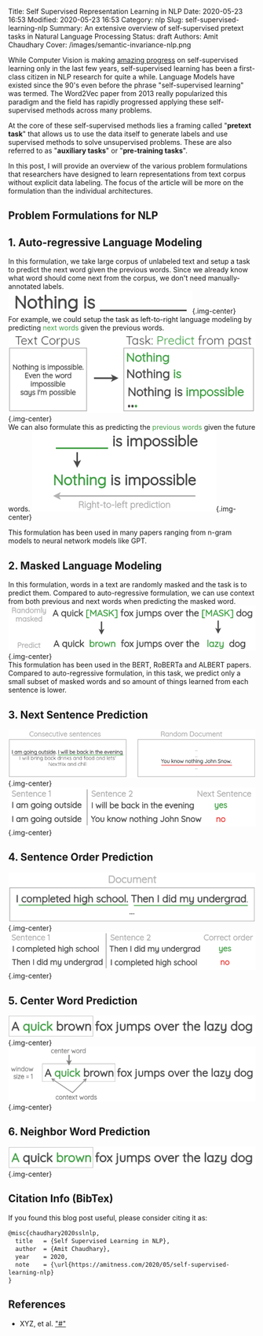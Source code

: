 Title: Self Supervised Representation Learning in NLP
Date: 2020-05-23 16:53
Modified: 2020-05-23 16:53
Category: nlp
Slug: self-supervised-learning-nlp
Summary: An extensive overview of self-supervised pretext tasks in Natural Language Processing
Status: draft
Authors: Amit Chaudhary
Cover: /images/semantic-invariance-nlp.png

While Computer Vision is making [amazing progress](https://amitness.com/2020/02/illustrated-self-supervised-learning/) on self-supervised learning only in the last few years, self-supervised learning has been a first-class citizen in NLP research for quite a while. Language Models have existed since the 90's even before the phrase "self-supervised learning" was termed. The Word2Vec paper from 2013 really popularized this paradigm and the field has rapidly progressed applying these self-supervised methods across many problems.  

At the core of these self-supervised methods lies a framing called "**pretext task**" that allows us to use the data itself to generate labels and use supervised methods to solve unsupervised problems. These are also referred to as "**auxiliary tasks**" or "**pre-training tasks**".

In this post, I will provide an overview of the various problem formulations that researchers have designed to learn representations from text corpus without explicit data labeling. The focus of the article will be more on the formulation than the individual architectures.    

## Problem Formulations for NLP    
## 1. Auto-regressive Language Modeling  
In this formulation, we take large corpus of unlabeled text and setup a task to predict the next word given the previous words. Since we already know what word should come next from the corpus, we don't need manually-annotated labels.  
![](/images/nlp-ssl-causal-language-modeling.gif){.img-center}   
For example, we could setup the task as left-to-right language modeling by predicting <span style="color: #439f47;">next words</span> given the previous words.  
![](/images/nlp-ssl-causal-language-modeling-steps.png){.img-center}  
We can also formulate this as predicting the <span style="color: #439f47;">previous words</span> given the future words. 
![](/images/nlp-ssl-causal-rtl.png){.img-center}  

This formulation has been used in many papers ranging from n-gram models to neural network models like GPT.

## 2. Masked Language Modeling  
In this formulation, words in a text are randomly masked and the task is to predict them. Compared to auto-regressive formulation, we can use context from both previous and next words when predicting the masked word.      
![](/images/nlp-ssl-masked-lm.png){.img-center}  
This formulation has been used in the BERT, RoBERTa and ALBERT papers. Compared to auto-regressive formulation, in this task, we predict only a small subset of masked words and so amount of things learned from each sentence is lower.

## 3. Next Sentence Prediction  
![](/images/nlp-ssl-nsp-sampling.png){.img-center}  
![](/images/nlp-ssl-next-sentence-prediction.png){.img-center}  


## 4. Sentence Order Prediction    
![](/images/nlp-ssl-sop-sampling.png){.img-center}  
![](/images/nlp-ssl-sop-example.png){.img-center}  

## 5. Center Word Prediction  
![](/images/nlp-ssl-center-word-prediction.gif){.img-center}  
![](/images/nlp-ssl-cbow-explained.png){.img-center}  

## 6. Neighbor Word Prediction
![](/images/nlp-ssl-neighbor-word-prediction.gif){.img-center}  

## Citation Info (BibTex)
If you found this blog post useful, please consider citing it as:
```
@misc{chaudhary2020sslnlp,
  title   = {Self Supervised Learning in NLP},
  author  = {Amit Chaudhary},
  year    = 2020,
  note    = {\url{https://amitness.com/2020/05/self-supervised-learning-nlp}
}
```

## References
- XYZ, et al. ["#"](https://arxiv.org/abs/1904.12848)  
